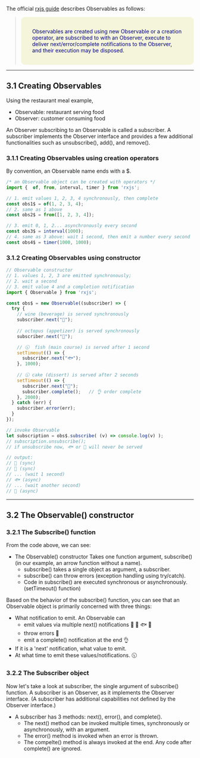 <style>
  .quote {
      font-style italic;
      color: navy;
      background-color: beige;
      border-radius: 10px;
      padding: 30px 30px;v => {
  console.log(v);
  }

	table, th, td {
		border: 1px solid black;
        text-align: left;
	}

	table {
		border-collapse: collapse;;
	}

	.darkgreen {
		color: darkgreen;
	}

	th, td {
		padding: 10px;
		width: 80px;
	}

	.navy {
		background-color: navy;
		color: white;
		font-weight: bold;
	}

	.purple {
		color: purple;
	}

	.darkred {
		background-color: darkred;
		color: white;
		font-weight: bold;
	}

  .emphasize {
      color: darkred;
      font-weight: bold;
  }

	.link {
		cursor: pointer;
		text-decoration: none;
		font-weight: bold;
	}
</style>

The official [rxjs guide](https://rxjs.dev/guide/Observable) describes Observables as follows:
> <div class="quote">Observables are created using new Observable or a creation operator, are subscribed to with an Observer, execute to deliver next/error/complete notifications to the Observer, and their execution may be disposed.</div>
___

## 3.1 Creating Observables
Using the restaurant meal example, 
- Observable: restaurant serving food
- Observer: customer consuming food

An Observer subscribing to an Observable is called a subscriber. A subscriber implements the Observer interface and provides a few additional functionalities such as unsubscribe(), add(), and remove().

### 3.1.1 Creating Observables using creation operators
By convention, an Observable name ends with a $.
```typescript
/* an Observable object can be created with operators */
import {  of, from, interval, timer } from 'rxjs';

// 1. emit values 1, 2, 3, 4 synchronously, then complete
const obs1$ = of(1, 2, 3, 4);   
// 2. same as 1 above
const obs2$ = from([1, 2, 3, 4]);

// 3. emit 0, 1, 2... asynchronously every second
const obs3$ = interval(1000); 
// 4. same as 3 above: wait 1 second, then emit a number every second
const obs4$ = timer(1000, 1000);
```

### 3.1.2 Creating Observables using constructor
```typescript
// Observable constructor
// 1. values 1, 2, 3 are emitted synchronously; 
// 2. wait a second
// 3. emit value 4 and a completion notification 
import { Observable } from 'rxjs';

const obs$ = new Observable((subscriber) => {
  try {
    // wine (beverage) is served synchronously
    subscriber.next("🍷");     
    
    // octopus (appetizer) is served synchronously
    subscriber.next("🐙");     

    // 🕥  fish (main course) is served after 1 second
    setTimeout(() => {
      subscriber.next("🐟");   
    }, 1000);
    
    // 🕥 cake (dissert) is served after 2 seconds
    setTimeout(() => {
      subscriber.next("🍰");   
      subscriber.complete();   // 👌 order complete
    }, 2000);
  } catch (err) {
    subscriber.error(err);
  }
});

// invoke Observable
let subscription = obs$.subscribe( (v) => console.log(v) );
// subscription.unsubscribe();  
// if unsubscribe now, 🐟 or 🍰 will never be served

// output:
// 🍷 (sync)
// 🐙 (sync)
// ... (wait 1 second)
// 🐟 (async)
// ... (wait another second)
// 🍰 (async)
```
___

## 3.2 The Observable() constructor
### 3.2.1 The Subscribe() function
From the code above, we can see:
- The Observable() constructor Takes one function argument, <span class="emphasize">subscribe()</span> (in our example, an arrow function without a name).
  - subscribe() takes a single object as argument, a <span class="emphasize">subscriber</span>.
  - subscribe() can throw errors (exception handling using try/catch).
  - Code in subscribe() are executed synchronous or asynchronously. (setTimeout() function)

Based on the behavior of the subscribe() function, you can see that an Observable object is primarily concerned with three things:
- What notification to emit. An Observable can 
  - emit values via multiple next() notifications 🍷 🐙 🐟 🍰
  - throw errors 💩
  - emit a complete() notification at the end 👌
- If it is a 'next' notification, what value to emit.
- At what time to emit these values/notifications. 🕥

### 3.2.2 The Subscriber object
Now let's take a look at subscriber, the single argument of subscribe() function. A subscriber is an Observer, as it implements the <span class="emphasize">Observer</span> interface. (A subscriber has additional capabilities not defined by the Observer interface.)
- A subscriber has 3 methods: next(), error(), and complete().
  - The next() method can be invoked multiple times, synchronously or asynchronously, with an argument.
  - The error() method is invoked when an error is thrown.
  - The compelte() method is always invoked at the end. Any code after complete() are ignored.<br>
